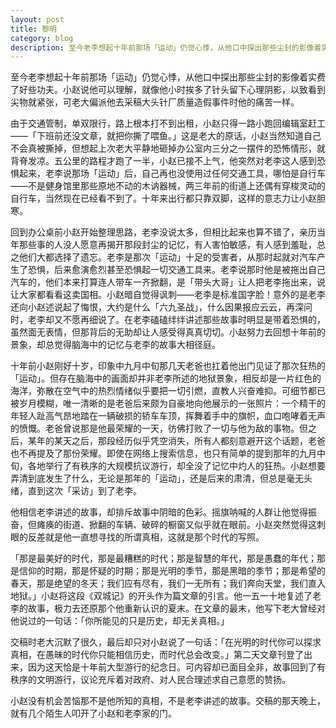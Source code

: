 ```yaml
---
layout: post
title: 黎明
category: blog
description: 至今老李想起十年前那场「运动」仍觉心悸，从他口中探出那些尘封的影像着实费了好些功夫。小赵说他可以理解，就像他小时挨多了针头留下心理阴影，以致看到尖物就紧张，可老大偏派他去采稿大头针厂质量造假事件时他的痛苦一样。由于交通管制，单双限行，路上根本打不到······
---
```

至今老李想起十年前那场「运动」仍觉心悸，从他口中探出那些尘封的影像着实费了好些功夫。小赵说他可以理解，就像他小时挨多了针头留下心理阴影，以致看到尖物就紧张，可老大偏派他去采稿大头针厂质量造假事件时他的痛苦一样。

由于交通管制，单双限行，路上根本打不到出租，小赵只得一路小跑回编辑室赶工——「下班前还没文章，就把你撕了喂鱼。」这是老大的原话，小赵当然知道自己不会真被撕掉，但想起上次老大平静地砸掉办公室内三分之一摆件的恐怖情形，就背脊发凉。五公里的路程才跑了一半，小赵已接不上气，他突然对老李这人感到恐惧起来，老李说那场「运动」后，自己再也没使用过任何交通工具，哪怕是自行车——不是健身馆里那些原地不动的木讷器械，两三年前的街道上还偶有穿梭灵动的自行车，当然现在已经看不到了。十年来出行都只靠双脚，这样的意志力让小赵胆寒。

回到办公桌前小赵开始整理思路，老李没说太多，但相比起来也算不错了，亲历当年那些事的人没人愿意再揭开那段封尘的记忆，有人害怕敏感，有人感到羞耻，总之他们大都选择了遗忘。老李是那次「运动」十足的受害者，从那时起就对汽车产生了恐惧，后来愈演愈烈甚至恐惧起一切交通工具来。老李说那时他是被拖出自己汽车的，他们本来打算连人带车一齐掀翻，是「带头大哥」让人把老李拖出来，说让大家都看看这卖国相。小赵暗自觉得讽刺——老李是标准国字脸！意外的是老李还向小赵述说起了悔恨，大约是什么「六九圣战」，什么因果报应云云，再深问时，老李却又不愿再细说了。在老李磕磕绊绊讲述那些故事时明显是带着恐惧的，虽然面无表情，但那背后的无助却让人感受得真真切切。小赵努力去回想十年前的景象，却总觉得脑海中的记忆与老李的故事大相径庭。

十年前小赵刚好十岁，印象中九月中旬那几天老爸也扛着他出门见证了那次狂热的「运动」。但存在脑海中的画面却并非老李所述的地狱景象，相反却是一片红色的海洋，弥散在空气中的热烈情绪似乎要把一切引燃，直教人兴奋难抑。可细节都已被岁月模糊，唯一清晰的是老爸后来颇为自豪地向他展示的一张照片：一个精干的年轻人趾高气昂地踏在一辆破损的轿车车顶，挥舞着手中的旗帜，血口咆哮着无声的愤慨。老爸曾说那是他最荣耀的一天，彷佛打败了一切与他为敌的事物。但之后，某年的某天之后，那段经历似乎凭空消失，所有人都刻意避开这个话题，老爸也不再提及了那份荣耀。即使在网络上搜索信息，也只有简单的提到那年的九月中旬，各地举行了有秩序的大规模抗议游行，却全没了记忆中灼人的狂热。小赵想要弄清到底发生了什么，无论是那年的「运动」，还是后来的肃清，但总是毫无头绪，直到这次「采访」到了老李。

他相信老李讲述的故事，却排斥故事中阴暗的色彩。摇旗呐喊的人群让他觉得振奋，但瘫痪的街道、掀翻的车辆、破碎的橱窗又似乎就在眼前。小赵突然觉得这刺眼的反差就是他一直想寻找的所谓真相，这就是那个时代的写照。

「那是最美好的时代，那是最糟糕的时代；那是智慧的年代，那是愚蠢的年代；那是信仰的时期，那是怀疑的时期；那是光明的季节，那是黑暗的季节；那是希望的春天，那是绝望的冬天；我们应有尽有，我们一无所有；我们奔向天堂，我们直入地狱。」小赵将这段《双城记》的开头作为篇文章的引言。他一五一十地复述了老李的故事，极力去还原那个他重新认识的夏末。在文章的最末，他写下老大曾经对他说过的一句话：「你所能见的只是历史，却无关真相。」

交稿时老大沉默了很久，最后却只对小赵说了一句话：「在光明的时代你可以探求真相，在愚昧的时代你只能相信历史，而时代总会改变。」第二天文章刊登了出来，因为这天恰是十年前大型游行的纪念日。可内容却已面目全非，故事回到了有秩序的文明游行，议论充斥着对政府、对人民合理述求自己意愿的赞扬。

小赵没有机会苦恼那不是他所知的真相，不是老李讲述的故事。交稿的那天晚上，就有几个陌生人叩开了小赵和老李家的门。